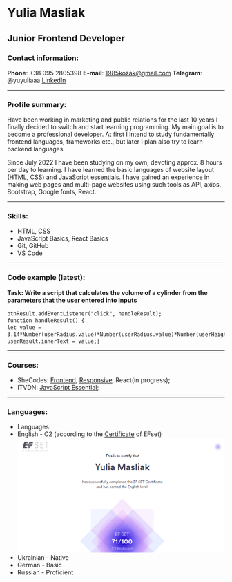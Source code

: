 # Yulia Masliak #
## Junior Frontend Developer ##

### Contact information:

**Phone**: +38 095 2805398
**E-mail**: 1985kozak@gmail.com
**Telegram**: @yuyuliaaa
[LinkedIn](http://linkedin.com/in/yulia-masliak-b3a6ba7a)
***
### Profile summary:
Have been working in marketing and public relations for the last 10 years I finally decided to switch and start learning programming. My main goal is to become a professional developer. At first I intend to study fundamentally frontend languages, frameworks etc., but later I plan also try to learn backend languages.

Since July 2022 I have been studying on my own, devoting approx. 8 hours per day to learning. I have learned the basic languages of website layout (HTML, CSS) and JavaScript essentials. I have gained an experience in making web pages and multi-page websites using such tools as API, axios, Bootstrap, Google fonts, React.
***
### Skills:
- HTML, CSS
- JavaScript Basics, React Basics
- Git, GitHub
- VS Code
***
### Code example (latest):
__Task: Write a script that calculates the volume of a cylinder from the parameters that the user entered into inputs__

    btnResult.addEventListener("click", handleResult);
    function handleResult() {
    let value = 3.14*Number(userRadius.value)*Number(userRadius.value)*Number(userHeight.value);
    userResult.innerText = value;}

***
### Courses:
- SheCodes: [Frontend](https://www.shecodes.io/certificates/0bebe6c836722c4777d9e0d23d38195f), [Responsive](https://s3.amazonaws.com/shecodesio-production/students/certificates/000/095/132/original/result.png?1661438918), React(in progress);
- ITVDN: [JavaScript Essential](https://media-exp1.licdn.com/dms/image/sync/C4D27AQEgUeWEjsh6KQ/articleshare-shrink_800/0/1664985233278?e=1665590400&v=beta&t=XRghqE9WqeQUDwtxU1el1K5vmkq91CG5a4jdSOmHrzc);

***
### Languages:
- Languages:
- English - C2 (according to the [Certificate](https://www.efset.org/cert/BRrg7a) of EFset)
 ![Efset Certificate](https://github.com/yuliaMasliak/rsschool-cv/blob/gh-pages/efset_masliak_2022.png)
- Ukrainian - Native
- German - Basic
- Russian - Proficient

